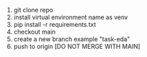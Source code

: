 1. git clone repo
2. install virtual environment name as venv
3. pip install -r requirements.txt
4. checkout main
5. create a new branch example "task-eda"
6. push to origin [DO NOT MERGE WITH MAIN]
   
